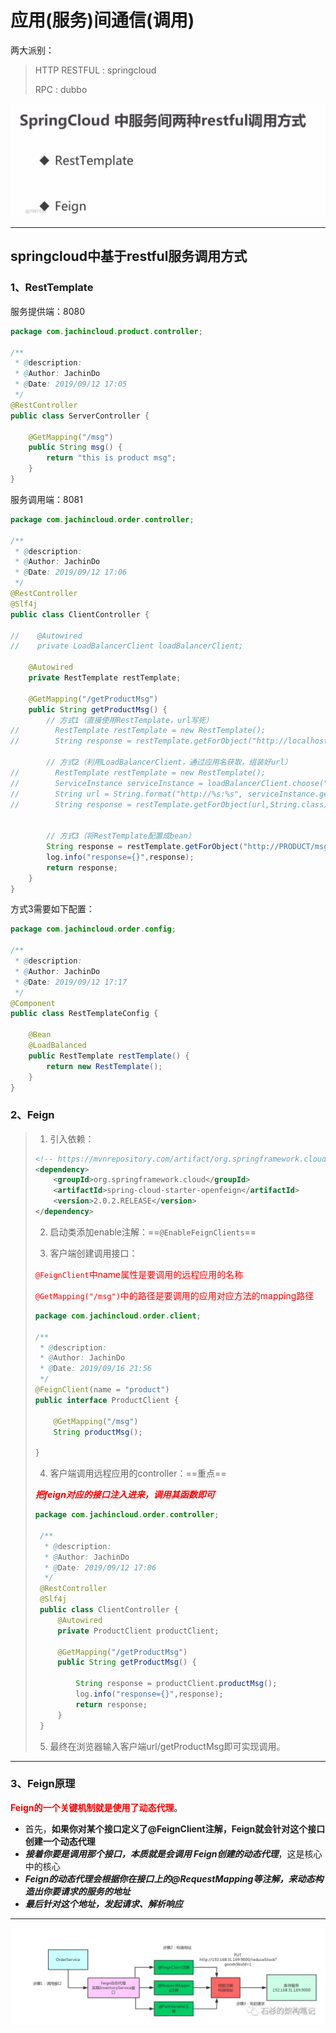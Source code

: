 # 应用(服务)间通信(调用)



两大派别：

> HTTP RESTFUL : springcloud
>
> RPC : dubbo

![image-20190917115626514](../PicSource/image-20190917115626514.png)

------



## springcloud中基于restful服务调用方式

### 1、RestTemplate



服务提供端：8080

```java
package com.jachincloud.product.controller;

/**
 * @description:
 * @Author: JachinDo
 * @Date: 2019/09/12 17:05
 */
@RestController
public class ServerController {

    @GetMapping("/msg")
    public String msg() {
        return "this is product msg";
    }
}
```





服务调用端：8081

```java
package com.jachincloud.order.controller;

/**
 * @description:
 * @Author: JachinDo
 * @Date: 2019/09/12 17:06
 */
@RestController
@Slf4j
public class ClientController {

//    @Autowired
//    private LoadBalancerClient loadBalancerClient;

    @Autowired
    private RestTemplate restTemplate;

    @GetMapping("/getProductMsg")
    public String getProductMsg() {
        // 方式1（直接使用RestTemplate，url写死）
//        RestTemplate restTemplate = new RestTemplate();
//        String response = restTemplate.getForObject("http://localhost:8080/msg",String.class);

        // 方式2（利用LoadBalancerClient，通过应用名获取，组装好url）
//        RestTemplate restTemplate = new RestTemplate();
//        ServiceInstance serviceInstance = loadBalancerClient.choose("PRODUCT");
//        String url = String.format("http://%s:%s", serviceInstance.getHost(), serviceInstance.getPort()) + "/msg";
//        String response = restTemplate.getForObject(url,String.class);


        // 方式3（将RestTemplate配置成bean）
        String response = restTemplate.getForObject("http://PRODUCT/msg", String.class);
        log.info("response={}",response);
        return response;
    }
}
```



方式3需要如下配置：

```java
package com.jachincloud.order.config;

/**
 * @description:
 * @Author: JachinDo
 * @Date: 2019/09/12 17:17
 */
@Component
public class RestTemplateConfig {

    @Bean
    @LoadBalanced
    public RestTemplate restTemplate() {
        return new RestTemplate();
    }
}
```



### 2、Feign

>1. 引入依赖：
>
>  ```xml
>  <!-- https://mvnrepository.com/artifact/org.springframework.cloud/spring-cloud-starter-openfeign -->
>  <dependency>
>      <groupId>org.springframework.cloud</groupId>
>      <artifactId>spring-cloud-starter-openfeign</artifactId>
>      <version>2.0.2.RELEASE</version>
>  </dependency>
>  ```
>
>2. 启动类添加enable注解：==`@EnableFeignClients`==
>
>3. 客户端创建调用接口：
>
>  <font color='red'>`@FeignClient`中name属性是要调用的远程应用的名称</font>
>
>  <font color='red'>`@GetMapping("/msg")`中的路径是要调用的应用对应方法的mapping路径</font>
>
>  ```java
>  package com.jachincloud.order.client;
>  
>  /**
>   * @description:
>   * @Author: JachinDo
>   * @Date: 2019/09/16 21:56
>   */
>  @FeignClient(name = "product")
>  public interface ProductClient {
>  
>      @GetMapping("/msg")
>      String productMsg();
>  
>  }
>  ```
> 
>4. 客户端调用远程应用的controller：==重点==
>
>   <font color='red'>***把feign对应的接口注入进来，调用其函数即可***</font>
>
> ```java
> package com.jachincloud.order.controller;
> 
>  /**
>   * @description:
>   * @Author: JachinDo
>   * @Date: 2019/09/12 17:06
>   */
>  @RestController
>  @Slf4j
>  public class ClientController {
>      @Autowired
>      private ProductClient productClient;
>  
>      @GetMapping("/getProductMsg")
>      public String getProductMsg() {
>  
>          String response = productClient.productMsg();
>          log.info("response={}",response);
>          return response;
>      }
>  }
> ```
>
>5. 最终在浏览器输入客户端url/getProductMsg即可实现调用。

------



### 3、Feign原理

<font color='red'>**Feign的一个关键机制就是使用了动态代理**</font>。

- 首先，**如果你对某个接口定义了@FeignClient注解，Feign就会针对这个接口创建一个动态代理**
- ***接着你要是调用那个接口，本质就是会调用 Feign创建的动态代理***，这是核心中的核心
- ***Feign的动态代理会根据你在接口上的@RequestMapping等注解，来动态构造出你要请求的服务的地址***
- ***最后针对这个地址，发起请求、解析响应***

------

![img](../PicSource/640-20200318212231764.jpeg)

